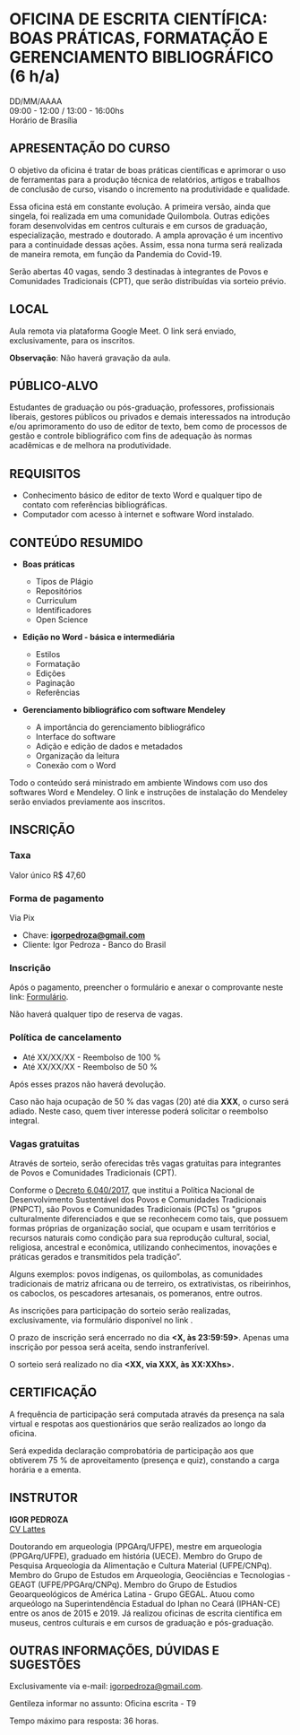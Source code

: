 # **OFICINA DE ESCRITA CIENTÍFICA: BOAS PRÁTICAS, FORMATAÇÃO E GERENCIAMENTO BIBLIOGRÁFICO (6 h/a)**
DD/MM/AAAA  
09:00 - 12:00 / 13:00 - 16:00hs  
Horário de Brasília  
  
## APRESENTAÇÃO DO CURSO  

O objetivo da oficina é tratar de boas práticas científicas e aprimorar o uso de ferramentas para a produção técnica de relatórios, artigos e trabalhos de conclusão de curso, visando o incremento na produtividade e qualidade.

Essa oficina está em constante evolução. A primeira versão, ainda que singela, foi realizada em uma comunidade Quilombola. Outras edições foram desenvolvidas em centros culturais e em cursos de graduação, especialização, mestrado e doutorado. A ampla aprovação é um incentivo para a continuidade dessas ações. Assim, essa nona turma será realizada de maneira remota, em função da Pandemia do Covid-19.

Serão abertas 40 vagas, sendo 3 destinadas à integrantes de Povos e Comunidades Tradicionais (CPT), que serão distribuídas via sorteio prévio.

## LOCAL
Aula remota via plataforma Google Meet. O link será enviado, exclusivamente, para os inscritos.

__Observação__: Não haverá gravação da aula.  

## PÚBLICO-ALVO
Estudantes de graduação ou pós-graduação, professores, profissionais liberais, gestores públicos ou privados e demais interessados na introdução e/ou aprimoramento do uso de editor de texto, bem como de processos de gestão e controle bibliográfico com fins de adequação às normas acadêmicas e de melhora na produtividade.

## REQUISITOS
* Conhecimento básico de editor de texto Word e qualquer tipo de contato com referências bibliográficas.
* Computador com acesso à internet e software Word instalado.

## CONTEÚDO RESUMIDO

* **Boas práticas**
  - Tipos de Plágio
  - Repositórios
  - Curriculum
  - Identificadores
  - Open Science
  
* **Edição no Word - básica e intermediária**
  - Estilos
  - Formatação
  - Edições
  - Paginação
  - Referências

* **Gerenciamento bibliográfico com software Mendeley**
  - A importância do gerenciamento bibliográfico
  - Interface do software
  - Adição e edição de dados e metadados
  - Organização da leitura
  - Conexão com o Word

Todo o conteúdo será ministrado em ambiente Windows com uso dos softwares Word e Mendeley.
O link e instruções de instalação do Mendeley serão enviados previamente aos inscritos.

## INSCRIÇÃO

### Taxa
Valor único R$  47,60

### Forma de pagamento
Via Pix
- Chave: **igorpedroza@gmail.com**
- Cliente: Igor Pedroza - Banco do Brasil  

### Inscrição
Após o pagamento, preencher o formulário e anexar o comprovante neste link: [Formulário](https://forms.gle/qRn461B1NPgVKDZB7).  

Não haverá qualquer tipo de reserva de vagas.

### Política de cancelamento
- Até XX/XX/XX - Reembolso de 100 %
- Até XX/XX/XX - Reembolso de 50 %

Após esses prazos não haverá devolução.

Caso não haja ocupação de 50 % das vagas (20) até dia **XXX**, o curso será adiado. Neste caso, quem tiver interesse poderá solicitar o reembolso integral. 

### Vagas gratuitas

Através de sorteio, serão oferecidas três vagas gratuitas para integrantes de Povos e Comunidades Tradicionais (CPT).

Conforme o [Decreto 6.040/2017](http://www.planalto.gov.br/ccivil_03/_ato2007-2010/2007/decreto/d6040.htm), que institui a Política Nacional de Desenvolvimento Sustentável dos Povos e Comunidades Tradicionais (PNPCT), são Povos e Comunidades Tradicionais (PCTs) os "grupos culturalmente diferenciados e que se reconhecem como tais, que possuem formas próprias de organização social, que ocupam e usam territórios e recursos naturais como condição para sua reprodução cultural, social, religiosa, ancestral e econômica, utilizando conhecimentos, inovações e práticas gerados e transmitidos pela tradição”. 

Alguns exemplos: povos indígenas, os quilombolas, as comunidades tradicionais de matriz africana ou de terreiro, os extrativistas, os ribeirinhos, os caboclos, os pescadores artesanais, os pomeranos, entre outros.  

As inscrições para participação do sorteio serão realizadas, exclusivamente, via formulário disponível no link **<XXX>**.  

O prazo de inscrição será encerrado no dia **<X, às 23:59:59>**. Apenas uma inscrição por pessoa será aceita, sendo instranferível.  

O sorteio será realizado no dia **<XX, via XXX, às XX:XXhs>.**

## CERTIFICAÇÃO
A frequência de participação será computada através da presença na sala virtual e respotas aos questionários que serão realizados ao longo da oficina.  

Será expedida declaração comprobatória de participação aos que obtiverem 75 % de aproveitamento (presença e quiz), constando a carga horária e a ementa.  

## INSTRUTOR
**IGOR PEDROZA**  
[CV Lattes](http://lattes.cnpq.br/3970582841887411)   

Doutorando em arqueologia (PPGArq/UFPE), mestre em arqueologia (PPGArq/UFPE), graduado em história (UECE). Membro do Grupo de Pesquisa Arqueologia da Alimentação e Cultura Material (UFPE/CNPq). Membro do Grupo de Estudos em Arqueologia, Geociências e Tecnologias - GEAGT (UFPE/PPGArq/CNPq). Membro do Grupo de Estudios Geoarqueológicos de América Latina - Grupo GEGAL. Atuou como arqueólogo na Superintendência Estadual do Iphan no Ceará (IPHAN-CE) entre os anos de 2015 e 2019. Já realizou oficinas de escrita científica em museus, centros culturais e em cursos de graduação e pós-graduação.  

## OUTRAS INFORMAÇÕES, DÚVIDAS E SUGESTÕES
Exclusivamente via e-mail: <igorpedroza@gmail.com>.  

Gentileza informar no assunto: Oficina escrita - T9

Tempo máximo para resposta: 36 horas.
